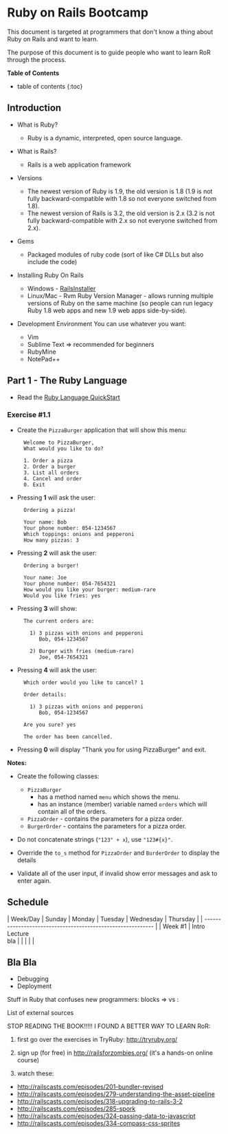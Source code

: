Ruby on Rails Bootcamp
======================

This document is targeted at programmers that don't know a thing about Ruby on Rails 
and want to learn.

The purpose of this document is to guide people who want to learn RoR through the process.

**Table of Contents**

* table of contents
{:toc}

Introduction
------------

* What is Ruby? 
  * Ruby is a dynamic, interpreted, open source language.

* What is Rails?
  * Rails is a web application framework

* Versions
  * The newest version of Ruby is 1.9, the old version is 1.8 
    (1.9 is not fully backward-compatible with 1.8 so not everyone switched from 1.8).
  * The newest version of Rails is 3.2, the old version is 2.x
    (3.2 is not fully backward-compatible with 2.x so not everyone switched from 2.x).

* Gems
  * Packaged modules of ruby code (sort of like C# DLLs but also include the code)

* Installing Ruby On Rails
  * Windows - [RailsInstaller](http://railsinstaller.org/)
  * Linux/Mac - Rvm
    Ruby Version Manager - allows running multiple versions of Ruby on the same machine
    (so people can run legacy Ruby 1.8 web apps and new 1.9 web apps side-by-side).

* Development Environment
  You can use whatever you want:
  * Vim
  * Sublime Text => recommended for beginners
  * RubyMine
  * NotePad++


Part 1 - The Ruby Language
------------------------------

* Read the [Ruby Language QuickStart](http://www.ruby-lang.org/en/documentation/quickstart)

### Exercise #1.1

* Create the `PizzaBurger` application that will show this menu:

        Welcome to PizzaBurger,
        What would you like to do?

        1. Order a pizza
        2. Order a burger
        3. List all orders
        4. Cancel and order
        0. Exit

* Pressing **1** will ask the user:

        Ordering a pizza!

        Your name: Bob
        Your phone number: 054-1234567
        Which toppings: onions and pepperoni
        How many pizzas: 3

* Pressing **2** will ask the user:

        Ordering a burger!

        Your name: Joe
        Your phone number: 054-7654321
        How would you like your burger: medium-rare
        Would you like fries: yes
      
* Pressing **3** will show:
        
        The current orders are:
        
          1) 3 pizzas with onions and pepperoni
             Bob, 054-1234567

          2) Burger with fries (medium-rare)
             Joe, 054-7654321

* Pressing **4** will ask the user:
        
        Which order would you like to cancel? 1

        Order details:

          1) 3 pizzas with onions and pepperoni
             Bob, 054-1234567

        Are you sure? yes

        The order has been cancelled.
      
* Pressing **0** will display "Thank you for using PizzaBurger" and exit.

**Notes:**

* Create the following classes:
  * `PizzaBurger`
      * has a method named `menu` which shows the menu.
      * has an instance (member) variable named `orders` which will contain all of the orders.
  * `PizzaOrder` - contains the parameters for a pizza order.
  * `BurgerOrder` - contains the parameters for a pizza order.

* Do not concatenate strings (`"123" + x`), use `"123#{x}"`.
* Override the `to_s` method for `PizzaOrder` and `BurderOrder` to display the details
* Validate all of the user input, if invalid show error messages and ask to enter again.

Schedule
------------

| Week/Day | Sunday | Monday | Tuesday | Wednesday | Thursday |
| ----------------------------------------------------------- |
| Week #1  | Intro Lecture <br> bla    |        |         |           |          |



Bla Bla
-------

* Debugging
* Deployment

Stuff in Ruby that confuses new programmers:
  blocks
  => vs :


List of external sources

STOP READING THE BOOK!!!!! I FOUND A BETTER WAY TO LEARN RoR:
1. first go over the exercises in TryRuby: http://tryruby.org/
2. sign up (for free) in http://railsforzombies.org/ (it's a hands-on online course)

3. watch these:
  - http://railscasts.com/episodes/201-bundler-revised
  - http://railscasts.com/episodes/279-understanding-the-asset-pipeline
  - http://railscasts.com/episodes/318-upgrading-to-rails-3-2
  - http://railscasts.com/episodes/285-spork
  - http://railscasts.com/episodes/324-passing-data-to-javascript
  - http://railscasts.com/episodes/334-compass-css-sprites
